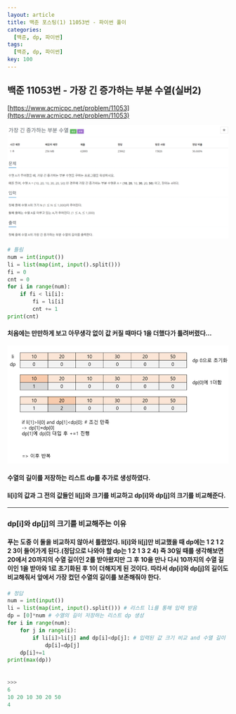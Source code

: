 ```yaml
---
layout: article
title: 백준 포스팅(1) 11053번 - 파이썬 풀이
categories:
  [백준, dp, 파이썬]
tags:
  [백준, dp, 파이썬]
key: 100
---
```


## 백준 11053번 - 가장 긴 증가하는 부분 수열(실버2)

[https://www.acmicpc.net/problem/11053](https://www.acmicpc.net/problem/11053)

<center><img src=".\image\21-01-12\11053_0.png"></center>


```python
# 틀림 
num = int(input())
li = list(map(int, input().split()))
fi = 0
cnt = 0
for i in range(num):
    if fi < li[i]:
        fi = li[i]
        cnt += 1
print(cnt)
```

####  처음에는 만만하게 보고 아무생각 없이 값 커질 때마다 1을 더했다가 틀려버렸다... 
<center><img src=".\image\21-01-12\11053_1.png"></center>

#### 수열의 길이를 저장하는 리스트 dp를 추가로 생성하였다.
#### li[i]의 값과 그 전의 값들인 li[j]와 크기를 비교하고 dp[i]와 dp[j]의 크기를 비교해준다.
---
### dp[i]와 dp[j]의 크기를 비교해주는 이유
#### 푸는 도중 이 둘을 비교하지 않아서 틀렸었다. li[i]와 li[j]만 비교했을 때 dp에는 1 2 1 2 2 3이 들어가게 된다.(정답으로 나와야 할 dp는 1 2 1 3 2 4) 즉 30일 때를 생각해보면 20에서 20까지의 수열 길이인 2를 받아왔지만 그 후 10을 만나 다시 10까지의 수열 길이인 1을 받아와 1로 초기화된 후 1이 더해지게 된 것이다. 따라서 dp[i]와 dp[j]의 길이도 비교해줘서 앞에서 가장 컸던 수열의 길이를 보존해줘야 한다.
```python
# 정답
num = int(input())
li = list(map(int, input().split())) # 리스트 li를 통해 입력 받음
dp = [0]*num # 수열의 길이 저장하는 리스트 dp 생성
for i in range(num):
    for j in range(i):
        if li[i]>li[j] and dp[i]<dp[j]: # 입력된 값 크기 비교 and 수열 길이 비교
            dp[i]=dp[j]
    dp[i]+=1
print(max(dp))


>>>
6
10 20 10 30 20 50
4
```
